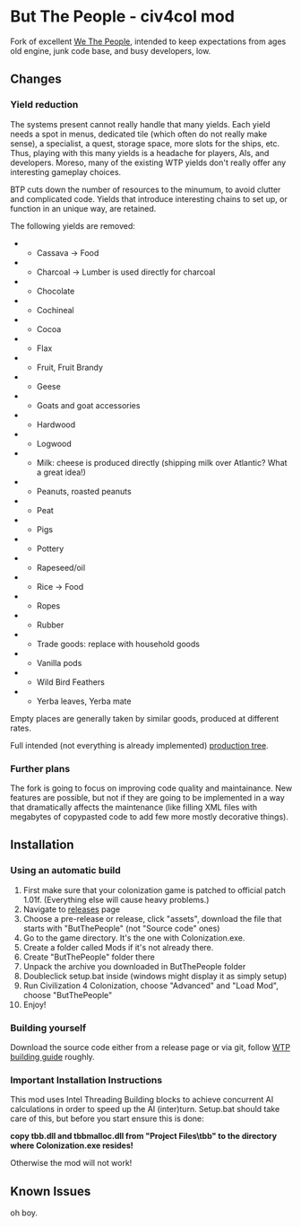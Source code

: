 # But The People - civ4col mod

Fork of excellent [We The People](https://github.com/We-the-People-civ4col-mod/Mod/), intended to keep expectations from ages old engine, junk code base, and busy developers, low.

## Changes

### Yield reduction

The systems present cannot really handle that many yields. Each yield needs a spot in menus, dedicated tile (which often do not really make sense), a specialist, a quest, storage space, more slots for the ships, etc. Thus, playing with this many yields is a headache for players, AIs, and developers. Moreso, many of the existing WTP yields don't really offer any interesting gameplay choices.

BTP cuts down the number of resources to the minumum, to avoid clutter and complicated code. Yields that introduce interesting chains to set up, or function in an unique way, are retained.

The following yields are removed:

* * Cassava -> Food
* * Charcoal -> Lumber is used directly for charcoal
* * Chocolate
* * Cochineal
* * Cocoa
* * Flax
* * Fruit, Fruit Brandy
* * Geese
* * Goats and goat accessories
* * Hardwood
* * Logwood
* * Milk: cheese is produced directly (shipping milk over Atlantic? What a great idea!)
* * Peanuts, roasted peanuts
* * Peat
* * Pigs
* * Pottery
* * Rapeseed/oil
* * Rice -> Food
* * Ropes
* * Rubber
* * Trade goods: replace with household goods
* * Vanilla pods
* * Wild Bird Feathers
* * Yerba leaves, Yerba mate

Empty places are generally taken by similar goods, produced at different rates.

Full intended (not everything is already implemented) [production tree](./doc/production-tree.pdf).

### Further plans

The fork is going to focus on improving code quality and maintainance. New features are possible, but not if they are going to be implemented in a way that dramatically affects the maintenance (like filling XML files with megabytes of copypasted code to add few more mostly decorative things).

## Installation

### Using an automatic build

1. First make sure that your colonization game is patched to official patch 1.01f. (Everything else will cause heavy problems.)
1. Navigate to [releases](https://github.com/But-The-People/but-the-people/releases) page
2. Choose a pre-release or release, click "assets", download the file that starts with "ButThePeople" (not "Source code" ones)
3. Go to the game directory. It's the one with Colonization.exe.
4. Create a folder called Mods if it's not already there.
5. Create "ButThePeople" folder there
6. Unpack the archive you downloaded in ButThePeople folder
7. Doubleclick setup.bat inside (windows might display it as simply setup)
8. Run Civilization 4 Colonization, choose "Advanced" and "Load Mod", choose "ButThePeople"
9. Enjoy!

### Building yourself

Download the source code either from a release page or via git, follow [WTP building guide](https://github.com/We-the-People-civ4col-mod/Mod/wiki/How-to-play-the-development-version) roughly.

### Important Installation Instructions

This mod uses Intel Threading Building blocks to achieve concurrent AI calculations in order to speed up the AI (inter)turn.
Setup.bat should take care of this, but before you start ensure this is done:

**copy tbb.dll and tbbmalloc.dll from "Project Files\tbb" to the directory where Colonization.exe resides!**

Otherwise the mod will not work!

## Known Issues

oh boy.
